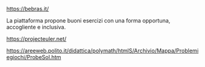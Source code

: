 https://bebras.it/

La piattaforma propone buoni esercizi con una forma opportuna, accogliente e inclusiva.

https://projecteuler.net/

https://areeweb.polito.it/didattica/polymath/htmlS/Archivio/Mappa/Problemiegiochi/ProbeSol.htm
